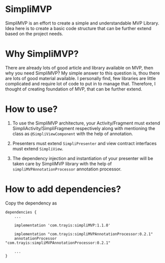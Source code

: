 # SimpliMVP
SimpliMVP is an effort to create a simple and understandable MVP Library. Idea here is to create a basic code structure 
that can be further extend based on the project needs.

# Why SimpliMVP?
There are already lots of good article and library available on MVP, then why you need SimpliMVP?
My simple answer to this question is, thou there are lots of good material available. I personally find, few libraries are little complicated and require lot of code to put in to manage that.
Therefore, I thought of creating foundation of MVP, that can be further extend.

# How to use?
1. To use the SimpliMVP architecture, your Activity/Fragment must extend SimpliActivity/SimpliFragment respectively along with mentioning the class as ```@SimpliViewComponent``` with the help of annotation.

2. Presenters must extend ```SimpliPresenter``` and view contract interfaces must extend ```SimpliView```.

3. The dependency injection and instantiation of your presenter will be taken care by SimpliMVP library with the help of ```simpliMVPAnnotationProcessor``` annotation processor.

# How to add dependencies?
Copy the dependency as

```
dependencies {
    ...
    
    implementation 'com.trayis:simpliMVP:1.1.0'

    implementation "com.trayis:simpliMVPAnnotationProcessor:0.2.1"
    annotationProcessor "com.trayis:simpliMVPAnnotationProcessor:0.2.1"
    
    ...
}
```
